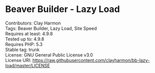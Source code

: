 # Beaver Builder - Lazy Load
Contributors: Clay Harmon  
Tags: Beaver Builder, Lazy Load, Site Speed  
Requires at least: 4.9.8  
Tested up to: 4.9.8  
Requires PHP: 5.3  
Stable tag: trunk  
License: GNU General Public License v3.0  
License URI: https://raw.githubusercontent.com/clayharmon/bb-lazy-load/master/LICENSE  
